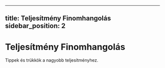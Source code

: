 
---
title: Teljesítmény Finomhangolás
sidebar_position: 2
---

# Teljesítmény Finomhangolás

Tippek és trükkök a nagyobb teljesítményhez.
